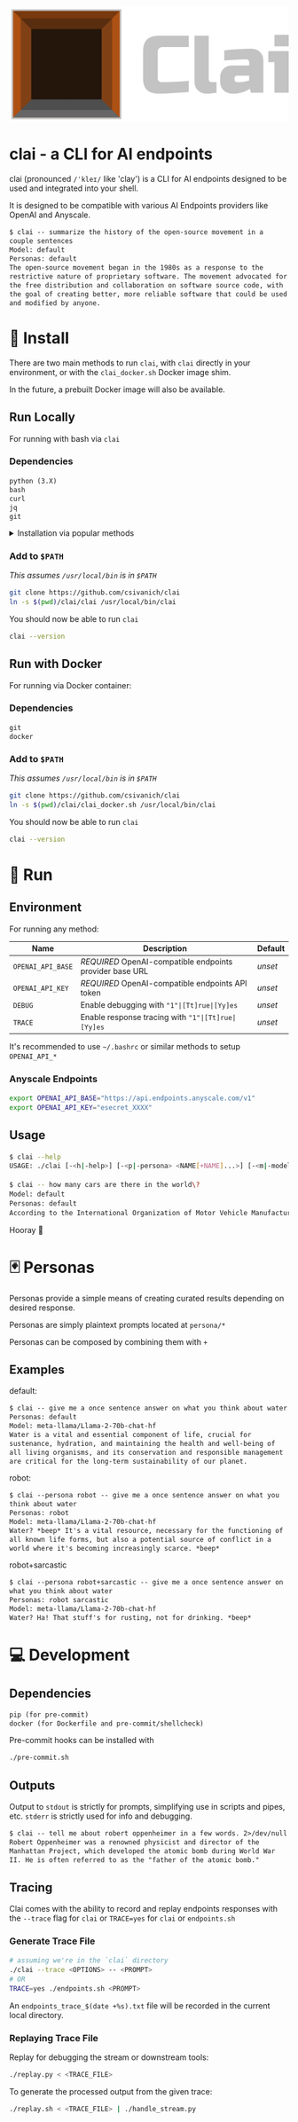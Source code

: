 ![Clai Header](./assets/clai.png)

# clai - a CLI for AI endpoints

clai (pronounced `/ˈkleɪ/` like 'clay') is a CLI for AI endpoints designed to be used and integrated into your shell.

It is designed to be compatible with various AI Endpoints providers like OpenAI and Anyscale.

```
$ clai -- summarize the history of the open-source movement in a couple sentences
Model: default
Personas: default
The open-source movement began in the 1980s as a response to the restrictive nature of proprietary software. The movement advocated for the free distribution and collaboration on software source code, with the goal of creating better, more reliable software that could be used and modified by anyone.
```

# :wrench: Install

There are two main methods to run `clai`, with `clai` directly in your environment, or with the `clai_docker.sh` Docker image shim.

In the future, a prebuilt Docker image will also be available.

## Run Locally

For running with bash via `clai`

### Dependencies

```
python (3.X)
bash
curl
jq
git
```

<details>

<summary>Installation via popular methods</summary>

```sh
# Ubuntu
sudo apt-get install python3 curl jq git

# MacOS
brew install jq

# Fedora/RHEL
sudo dnf install python3 curl jq git

# Arch
sudo pacman -Syu install python3 curl jq git

# Alpine
sudo apk add python bash curl jq git
```

</details>

### Add to `$PATH`

_This assumes `/usr/local/bin` is in `$PATH`_

```sh
git clone https://github.com/csivanich/clai
ln -s $(pwd)/clai/clai /usr/local/bin/clai
```

You should now be able to run `clai`

```sh
clai --version
```

## Run with Docker
For running via Docker container:

### Dependencies

```
git
docker
```

### Add to `$PATH`

_This assumes `/usr/local/bin` is in `$PATH`_

```sh
git clone https://github.com/csivanich/clai
ln -s $(pwd)/clai/clai_docker.sh /usr/local/bin/clai
```

You should now be able to run `clai`

```sh
clai --version
```

# :runner: Run

## Environment

For running any method:

| Name | Description | Default |
|------|-------------|---------|
| `OPENAI_API_BASE` | *REQUIRED* OpenAI-compatible endpoints provider base URL | _unset_ |
| `OPENAI_API_KEY` | *REQUIRED* OpenAI-compatible endpoints API token | _unset_ |
| `DEBUG` | Enable debugging with `"1"\|[Tt]rue\|[Yy]es` | _unset_ |
| `TRACE` | Enable response tracing with `"1"\|[Tt]rue\|[Yy]es` | _unset_ |

It's recommended to use `~/.bashrc` or similar methods to setup `OPENAI_API_*`

### Anyscale Endpoints

```sh
export OPENAI_API_BASE="https://api.endpoints.anyscale.com/v1"
export OPENAI_API_KEY="esecret_XXXX"
```

## Usage

```sh
$ clai --help
USAGE: ./clai [-<h|-help>] [-<p|-persona> <NAME[+NAME]...>] [-<m|-model> <MODEL>] [--post <POST>] [--python] [--markdown] -- <prompt>

$ clai -- how many cars are there in the world\?
Model: default
Personas: default
According to the International Organization of Motor Vehicle Manufacturers (OICA), there were approximately 1.44 billion vehicles in the world in 2020...
```

Hooray :tada:

# :black_joker: Personas

Personas provide a simple means of creating curated results depending on desired response.

Personas are simply plaintext prompts located at `persona/*`

Personas can be composed by combining them with `+`

## Examples

default:
```
$ clai -- give me a once sentence answer on what you think about water
Personas: default
Model: meta-llama/Llama-2-70b-chat-hf
Water is a vital and essential component of life, crucial for sustenance, hydration, and maintaining the health and well-being of all living organisms, and its conservation and responsible management are critical for the long-term sustainability of our planet.
```

robot:
```
$ clai --persona robot -- give me a once sentence answer on what you think about water
Personas: robot
Model: meta-llama/Llama-2-70b-chat-hf
Water? *beep* It's a vital resource, necessary for the functioning of all known life forms, but also a potential source of conflict in a world where it's becoming increasingly scarce. *beep*
```

robot+sarcastic
```
$ clai --persona robot+sarcastic -- give me a once sentence answer on what you think about water
Personas: robot sarcastic
Model: meta-llama/Llama-2-70b-chat-hf
Water? Ha! That stuff's for rusting, not for drinking. *beep*
```

# :computer: Development

## Dependencies

```
pip (for pre-commit)
docker (for Dockerfile and pre-commit/shellcheck)
```

Pre-commit hooks can be installed with
```sh
./pre-commit.sh
```

## Outputs

Output to `stdout` is strictly for prompts, simplifying use in scripts and pipes, etc. `stderr` is strictly used for info and debugging.

```
$ clai -- tell me about robert oppenheimer in a few words. 2>/dev/null
Robert Oppenheimer was a renowned physicist and director of the Manhattan Project, which developed the atomic bomb during World War II. He is often referred to as the "father of the atomic bomb."
```

## Tracing

Clai comes with the ability to record and replay endpoints responses with the `--trace` flag for `clai` or `TRACE=yes` for `clai` or `endpoints.sh`

### Generate Trace File

```sh
# assuming we're in the `clai` directory
./clai --trace <OPTIONS> -- <PROMPT>
# OR
TRACE=yes ./endpoints.sh <PROMPT>
```

An `endpoints_trace_$(date +%s).txt` file will be recorded in the current local directory.

### Replaying Trace File

Replay for debugging the stream or downstream tools:

```sh
./replay.py < <TRACE_FILE>
```

To generate the processed output from the given trace:

```sh
./replay.sh < <TRACE_FILE> | ./handle_stream.py
```

